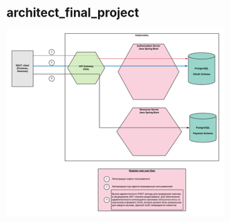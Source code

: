 # architect_final_project





![Architecture](https://github.com/klimenkoOleg/architect_final_project/blob/master/OTUS%20Architecture%20training%20-%20Idempotancy%20lesson.png?raw=true)
